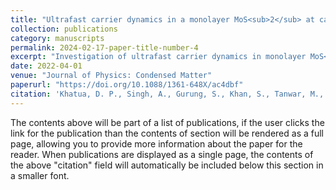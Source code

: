 ```yaml
---
title: "Ultrafast carrier dynamics in a monolayer MoS<sub>2</sub> at carrier densities well above Mott density"
collection: publications
category: manuscripts
permalink: 2024-02-17-paper-title-number-4
excerpt: "Investigation of ultrafast carrier dynamics in monolayer MoS<sub>2</sub> at carrier densities far exceeding the Mott threshold, revealing fundamental excitonic behavior under extreme photoexcitation."
date: 2022-04-01
venue: "Journal of Physics: Condensed Matter"
paperurl: "https://doi.org/10.1088/1361-648X/ac4dbf"
citation: 'Khatua, D. P., Singh, A., Gurung, S., Khan, S., Tanwar, M., Kumar, R., and Jayabalan, J. (2022). "Ultrafast carrier dynamics in a monolayer MoS<sub>2</sub> at carrier densities well above Mott density." <i>Journal of Physics: Condensed Matter</i>, 34(15), 155401. https://doi.org/10.1088/1361-648X/ac4dbf'
---
```


The contents above will be part of a list of publications, if the user clicks the link for the publication than the contents of section will be rendered as a full page, allowing you to provide more information about the paper for the reader. When publications are displayed as a single page, the contents of the above "citation" field will automatically be included below this section in a smaller font.
